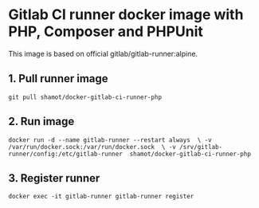 # Gitlab CI runner docker image with PHP, Composer and PHPUnit
This image is based on official gitlab/gitlab-runner:alpine.

## 1. Pull runner image
`git pull shamot/docker-gitlab-ci-runner-php`

## 2. Run image
`docker run -d --name gitlab-runner --restart always  \
-v /var/run/docker.sock:/var/run/docker.sock  \
-v /srv/gitlab-runner/config:/etc/gitlab-runner  shamot/docker-gitlab-ci-runner-php`

## 3. Register runner
`docker exec -it gitlab-runner gitlab-runner register`
